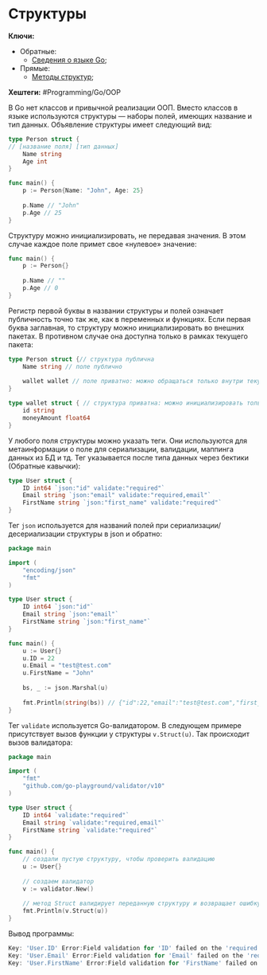 
# Структуры

**Ключи:**
- Обратные:
	- [Сведения о языке Go](GO);
- Прямые:
	- [Методы структур](Go-structure-methods);

**Хештеги:** #Programming/Go/OOP

В Go нет классов и привычной реализации ООП. Вместо классов в языке используются структуры — наборы полей, имеющих название и тип данных. Объявление структуры имеет следующий вид:

```go
type Person struct {
// [название поля] [тип данных]
	Name string
	Age int
}

func main() {
	p := Person{Name: "John", Age: 25}
	
	p.Name // "John"
	p.Age // 25
}
```

Структуру можно инициализировать, не передавая значения. В этом случае каждое поле примет свое «нулевое» значение:

```go
func main() {
	p := Person{}
	
	p.Name // ""
	p.Age // 0
}
```

Регистр первой буквы в названии структуры и полей означает публичность точно так же, как в переменных и функциях. Если первая буква заглавная, то структуру можно инициализировать во внешних пакетах. В противном случае она доступна только в рамках текущего пакета:

```go
type Person struct {// структура публична
	Name string // поле публично
	
	wallet wallet // поле приватно: можно обращаться только внутри текущего пакета
}

type wallet struct { // структура приватна: можно инициализировать только внутри текущего пакета
	id string
	moneyAmount float64
}
```

У любого поля структуры можно указать теги. Они используются для метаинформации о поле для сериализации, валидации, маппинга данных из БД и тд. Тег указывается после типа данных через бектики (Обратные кавычки):

```go
type User struct {
	ID int64 `json:"id" validate:"required"`
	Email string `json:"email" validate:"required,email"`
	FirstName string `json:"first_name" validate:"required"`
}
```

Тег `json` используется для названий полей при сериализации/десериализации структуры в json и обратно:

```go
package main

import (
	"encoding/json"
	"fmt"
)

type User struct {
	ID int64 `json:"id"`
	Email string `json:"email"`
	FirstName string `json:"first_name"`
}

func main() {
	u := User{}
	u.ID = 22
	u.Email = "test@test.com"
	u.FirstName = "John"
	
	bs, _ := json.Marshal(u)
	
	fmt.Println(string(bs)) // {"id":22,"email":"test@test.com","first_name":"John"}
}
```

Тег `validate` используется Go-валидатором. В следующем примере присутствует вызов функции у структуры `v.Struct(u)`. Так происходит вызов валидатора:

```go
package main

import (
	"fmt"
	"github.com/go-playground/validator/v10"
)

type User struct {
	ID int64 `validate:"required"`
	Email string `validate:"required,email"`
	FirstName string `validate:"required"`
}

func main() {
	// создали пустую структуру, чтобы проверить валидацию
	u := User{}
	
	// создаем валидатор
	v := validator.New()
	
	// метод Struct валидирует переданную структуру и возвращает ошибку `error`, если какое-то поле некорректно
	fmt.Println(v.Struct(u))
}
```

Вывод программы:

```go
Key: 'User.ID' Error:Field validation for 'ID' failed on the 'required' tag
Key: 'User.Email' Error:Field validation for 'Email' failed on the 'required' tag
Key: 'User.FirstName' Error:Field validation for 'FirstName' failed on the 'required' tag
```
